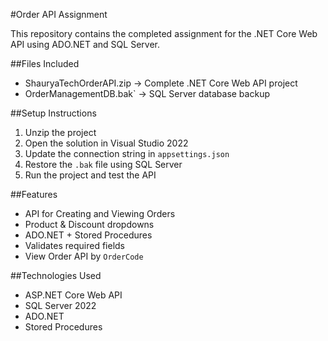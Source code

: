 #Order API Assignment

This repository contains the completed assignment for the .NET Core Web API using ADO.NET and SQL Server.


##Files Included

- ShauryaTechOrderAPI.zip → Complete .NET Core Web API project
- OrderManagementDB.bak`  → SQL Server database backup


##Setup Instructions

1. Unzip the project
2. Open the solution in Visual Studio 2022
3. Update the connection string in `appsettings.json`
4. Restore the `.bak` file using SQL Server
5. Run the project and test the API

##Features

- API for Creating and Viewing Orders
- Product & Discount dropdowns
- ADO.NET + Stored Procedures
- Validates required fields
- View Order API by `OrderCode`

##Technologies Used

- ASP.NET Core Web API
- SQL Server 2022
- ADO.NET
- Stored Procedures
